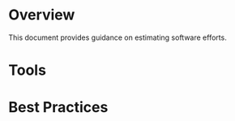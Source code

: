 # Overview
This document provides guidance on estimating software efforts.

# Tools

# Best Practices
